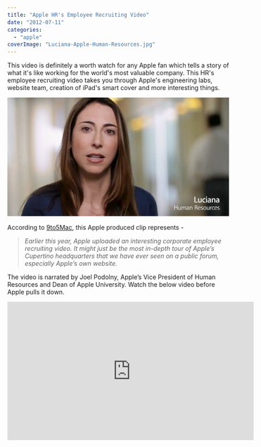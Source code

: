 ```yaml
---
title: "Apple HR's Employee Recruiting Video"
date: "2012-07-11"
categories: 
  - "apple"
coverImage: "Luciana-Apple-Human-Resources.jpg"
---
```


This video is definitely a worth watch for any Apple fan which tells a story of what it's like working for the world's most valuable company. This HR's employee recruiting video takes you through Apple's engineering labs, website team, creation of iPad's smart cover and more interesting things.

[![](images/Luciana-Apple-Human-Resources.jpg "Luciana Apple Human Resources")](http://iCosmoGeek.com/wp-content/uploads/2012/07/Luciana-Apple-Human-Resources.jpg)

According to [9to5Mac](http://www.youtube.com/user/9to5vids), this Apple produced clip represents -

> _Earlier this year, Apple uploaded an interesting corporate employee recruiting video. It might just be the most in-depth tour of Apple’s Cupertino headquarters that we have ever seen on a public forum, especially Apple’s own website._

The video is narrated by Joel Podolny, Apple’s Vice President of Human Resources and Dean of Apple University. Watch the below video before Apple pulls it down.

<iframe src="http://www.youtube.com/embed/A7HVt3xgTn4" frameborder="0" width="560" height="315"></iframe>
